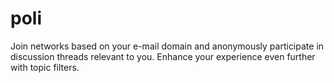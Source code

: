 # poli

Join networks based on your e-mail domain and anonymously participate in discussion threads relevant to you. Enhance your experience even  further with topic filters.
